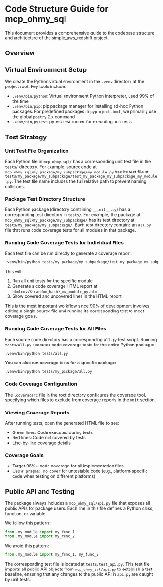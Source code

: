 # Code Structure Guide for mcp_ohmy_sql

This document provides a comprehensive guide to the codebase structure and architecture of the simple_aws_redshift project.

## Overview

## Virtual Environment Setup

We create the Python virtual environment in the `.venv` directory at the project root. Key tools include:

- `.venv/bin/python`: Virtual environment Python interpreter, used 99% of the time
- `.venv/bin/pip`: pip package manager for installing ad-hoc Python packages. For predefined packages in `pyproject.toml`, we primarily use the global `poetry` 2.x command
- `.venv/bin/pytest`: pytest test runner for executing unit tests

## Test Strategy

### Unit Test File Organization

Each Python file in `mcp_ohmy_sql/` has a corresponding unit test file in the `tests/` directory. For example, source code at `mcp_ohmy_sql/my_package/my_subpackage/my_module.py` has its test file at `tests/my_package/my_subpackage/test_my_package_my_subpackage_my_module.py`. The test file name includes the full relative path to prevent naming collisions.

### Package Test Directory Structure

Each Python package (directory containing `__init__.py`) has a corresponding test directory in `tests/`. For example, the package at `mcp_ohmy_sql/my_package/my_subpackage/` has its test directory at `tests/my_package/my_subpackage/`. Each test directory contains an `all.py` file that runs code coverage tests for all modules in that package.

### Running Code Coverage Tests for Individual Files

Each test file can be run directly to generate a coverage report:

```bash
.venv/bin/python tests/my_package/my_subpackage/test_my_package_my_subpackage_my_module.py
```

This will:

1. Run all unit tests for the specific module
2. Generate a code coverage HTML report at `htmlcov/${random_hash}_my_module_py.html`
3. Show covered and uncovered lines in the HTML report

This is the most important workflow since 90% of development involves editing a single source file and running its corresponding test to meet coverage goals.

### Running Code Coverage Tests for All Files

Each source code directory has a corresponding `all.py` test script. Running `tests/all.py` executes code coverage tests for the entire Python package:

```bash
.venv/bin/python tests/all.py
```

You can also run coverage tests for a specific package:

```bash
.venv/bin/python tests/my_package/all.py
```

### Code Coverage Configuration

The `.coveragerc` file in the root directory configures the coverage tool, specifying which files to exclude from coverage reports in the `omit` section.

### Viewing Coverage Reports

After running tests, open the generated HTML file to see:

- Green lines: Code executed during tests
- Red lines: Code not covered by tests  
- Line-by-line coverage details

### Coverage Goals

- Target 95%+ code coverage for all implementation files
- Use `# pragma: no cover` for untestable code (e.g., platform-specific code when testing on different platforms)

## Public API and Testing

The package always includes a `mcp_ohmy_sql/api.py` file that exposes all public APIs for package users. Each line in this file defines a Python class, function, or variable.

We follow this pattern:

```python
from .my_module import my_func_1
from .my_module import my_func_2
```

We avoid this pattern:

```python
from .my_module import my_func_1, my_func_2
```

The corresponding test file is located at `tests/test_api.py`. This test file imports all public API objects from `mcp_ohmy_sql/api.py` to establish a test baseline, ensuring that any changes to the public API in `api.py` are caught by unit tests.
